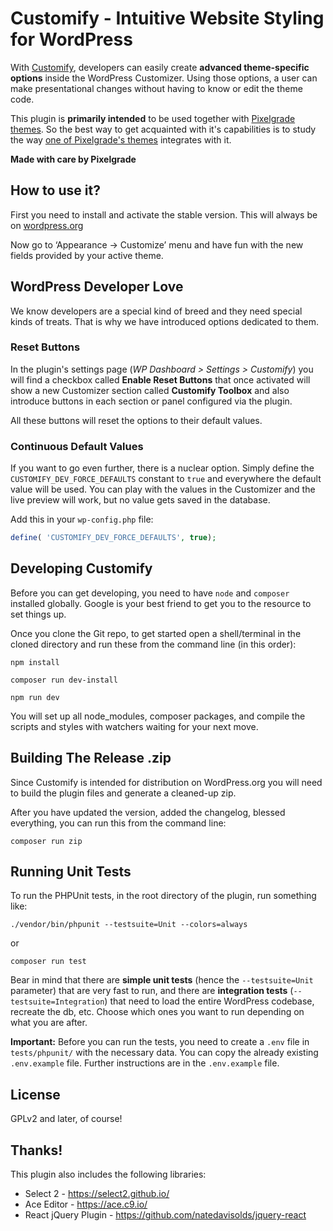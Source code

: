 # Customify - Intuitive Website Styling for WordPress

With [Customify](https://github.com/pixelgrade/customify), developers can easily create **advanced theme-specific options** inside the WordPress Customizer. Using those options, a user can make presentational changes without having to know or edit the theme code.

This plugin is **primarily intended** to be used together with [Pixelgrade themes](https://wordpress.org/themes/author/pixelgrade/). So the best way to get acquainted with it's capabilities is to study the way [one of Pixelgrade's themes](https://github.com/pixelgrade/rosa2-lite/tree/master/inc/integrations/customify) integrates with it.

**Made with care by Pixelgrade**

## How to use it?

First you need to install and activate the stable version. This will always be on [wordpress.org](https://wordpress.org/plugins/customify/)

Now go to ‘Appearance -> Customize’ menu and have fun with the new fields provided by your active theme.

## WordPress Developer Love

We know developers are a special kind of breed and they need special kinds of treats. That is why we have introduced options dedicated to them.

### Reset Buttons

In the plugin's settings page (*WP Dashboard > Settings > Customify*) you will find a checkbox called **Enable Reset Buttons** that once activated will show a new Customizer section called **Customify Toolbox** and also introduce buttons in each section or panel configured via the plugin.

All these buttons will reset the options to their default values.

### Continuous Default Values

If you want to go even further, there is a nuclear option. Simply define the `CUSTOMIFY_DEV_FORCE_DEFAULTS` constant to `true` and everywhere the default value will be used. You can play with the values in the Customizer and the live preview will work, but no value gets saved in the database.

Add this in your `wp-config.php` file:
```php
define( 'CUSTOMIFY_DEV_FORCE_DEFAULTS', true);
```

## Developing Customify

Before you can get developing, you need to have `node` and `composer` installed globally. Google is your best friend to get you to the resource to set things up.

Once you clone the Git repo, to get started open a shell/terminal in the cloned directory and run these from the command line (in this order):

```shell
npm install

composer run dev-install

npm run dev
```

You will set up all node_modules, composer packages, and compile the scripts and styles with watchers waiting for your next move.

## Building The Release .zip 

Since Customify is intended for distribution on WordPress.org you will need to build the plugin files and generate a cleaned-up zip.

After you have updated the version, added the changelog, blessed everything, you can run this from the command line:

```shell
composer run zip
```

## Running Unit Tests

To run the PHPUnit tests, in the root directory of the plugin, run something like:

```shell
./vendor/bin/phpunit --testsuite=Unit --colors=always
```
or
```shell
composer run test
```

Bear in mind that there are **simple unit tests** (hence the `--testsuite=Unit` parameter) that are very fast to run, and there are **integration tests** (`--testsuite=Integration`) that need to load the entire WordPress codebase, recreate the db, etc. Choose which ones you want to run depending on what you are after.

**Important:** Before you can run the tests, you need to create a `.env` file in `tests/phpunit/` with the necessary data. You can copy the already existing `.env.example` file. Further instructions are in the `.env.example` file.

## License

GPLv2 and later, of course!

## Thanks!
This plugin also includes the following libraries:

* Select 2 - https://select2.github.io/
* Ace Editor - https://ace.c9.io/
* React jQuery Plugin - https://github.com/natedavisolds/jquery-react

